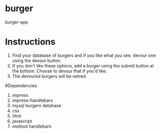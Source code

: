 # burger
burger-app

# Instructions
1. Find your database of burgers and if you like what you see, devour one using the devour button.
2. If you don't like these options, add a burger using the submit button at the bottom. Choose to devour that if you'd like.
3. The devoured burgers will be retired.

#Dependencies
1. express
2. express-handlebars
3. mysql burgers database
4. css
5. html
6. javascript
7. method handlebars